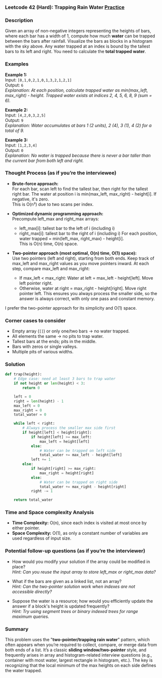 ### Leetcode 42 (Hard): Trapping Rain Water [Practice](https://leetcode.com/problems/trapping-rain-water)

### Description  
Given an array of non-negative integers representing the heights of bars, where each bar has a width of 1, compute how much **water** can be trapped between the bars after rainfall. Visualize the bars as blocks in a histogram with the sky above. Any water trapped at an index is bound by the tallest bars to its left and right. You need to calculate the **total trapped water**.

### Examples  

**Example 1:**  
Input: `[0,1,0,2,1,0,1,3,2,1,2,1]`  
Output: `6`  
*Explanation: At each position, calculate trapped water as min(max_left, max_right) - height. Trapped water exists at indices 2, 4, 5, 6, 8, 9 (sum = 6).*

**Example 2:**  
Input: `[4,2,0,3,2,5]`  
Output: `9`  
*Explanation: Water accumulates at bars 1 (2 units), 2 (4), 3 (1), 4 (2) for a total of 9.*

**Example 3:**  
Input: `[1,2,3,4]`  
Output: `0`  
*Explanation: No water is trapped because there is never a bar taller than the current bar from both left and right.*

### Thought Process (as if you’re the interviewee)  
- **Brute-force approach:**  
  For each bar, scan left to find the tallest bar, then right for the tallest right bar. The water at position i is min(max_left, max_right) - height[i]. If negative, it's zero.  
  This is O(n²) due to two scans per index.

- **Optimized dynamic programming approach:**  
  Precompute left_max and right_max arrays:
    - left_max[i]: tallest bar to the left of i (including i)
    - right_max[i]: tallest bar to the right of i (including i)
  For each position, water trapped = min(left_max, right_max) - height[i].  
  This is O(n) time, O(n) space.

- **Two-pointer approach (most optimal, O(n) time, O(1) space):**  
  Use two pointers (left and right), starting from both ends. Keep track of max_left and max_right values as you move pointers inward. At each step, compare max_left and max_right:
    - If max_left < max_right: Water at left = max_left - height[left]. Move left pointer right.
    - Otherwise, water at right = max_right - height[right]. Move right pointer left.
  This ensures you always process the smaller side, so the answer is always correct, with only one pass and constant memory.

I prefer the two-pointer approach for its simplicity and O(1) space.

### Corner cases to consider  
- Empty array (`[]`) or only one/two bars → no water trapped.
- All elements the same → no pits to trap water.
- Tallest bars at the ends; pits in the middle.
- Bars with zeros or single valleys.
- Multiple pits of various widths.

### Solution

```python
def trap(height):
    # Edge case: need at least 3 bars to trap water
    if not height or len(height) < 3:
        return 0

    left = 0
    right = len(height) - 1
    max_left = 0
    max_right = 0
    total_water = 0

    while left < right:
        # Always process the smaller max side first
        if height[left] < height[right]:
            if height[left] >= max_left:
                max_left = height[left]
            else:
                # Water can be trapped on left side
                total_water += max_left - height[left]
            left += 1
        else:
            if height[right] >= max_right:
                max_right = height[right]
            else:
                # Water can be trapped on right side
                total_water += max_right - height[right]
            right -= 1

    return total_water
```

### Time and Space complexity Analysis  

- **Time Complexity:** O(n), since each index is visited at most once by either pointer.
- **Space Complexity:** O(1), as only a constant number of variables are used regardless of input size.

### Potential follow-up questions (as if you’re the interviewer)  

- How would you modify your solution if the array could be modified in place?  
  *Hint: Can you reuse the input array to store left_max or right_max data?*

- What if the bars are given as a linked list, not an array?  
  *Hint: Can the two-pointer solution work when indexes are not accessible directly?*

- Suppose the water is a resource; how would you efficiently update the answer if a block's height is updated frequently?  
  *Hint: Try using segment trees or binary indexed trees for range maximum queries.*

### Summary
This problem uses the "**two-pointer/trapping rain water**" pattern, which often appears when you’re required to collect, compare, or merge data from both ends of a list. It’s a classic **sliding window/two-pointer** style, and frequently arises in array and histogram-related interview questions (e.g., container with most water, largest rectangle in histogram, etc.). The key is recognizing that the local minimum of the max heights on each side defines the water trapped.